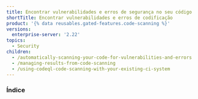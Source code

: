 ```yaml
---
title: Encontrar vulnerabilidades e erros de segurança no seu código
shortTitle: Encontrar vulnerabilidades e erros de codificação
product: '{% data reusables.gated-features.code-scanning %}'
versions:
  enterprise-server: '2.22'
topics:
  - Security
children:
  - /automatically-scanning-your-code-for-vulnerabilities-and-errors
  - /managing-results-from-code-scanning
  - /using-codeql-code-scanning-with-your-existing-ci-system
---
```

<!--See /content/code-security/secure-coding for the latest version of this article -->
### Índice

